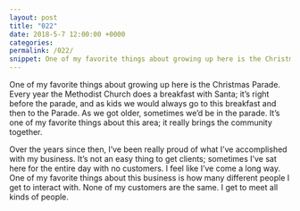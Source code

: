 ```yaml
---
layout: post
title: "022"
date: 2018-5-7 12:00:00 +0000
categories: 
permalink: /022/
snippet: One of my favorite things about growing up here is the Christmas Parade.
---
```


One of my favorite things about growing up here is the Christmas Parade. Every year the Methodist Church does a breakfast with Santa; it’s right before the parade, and as kids we would always go to this breakfast and then to the Parade. As we got older, sometimes we’d be in the parade. It’s one of my favorite things about this area; it really brings the community together.

Over the years since then, I’ve been really proud of what I’ve accomplished with my business. It’s not an easy thing to get clients; sometimes I’ve sat here for the entire day with no customers. I feel like I’ve come a long way. One of my favorite things about this business is how many different people I get to interact with. None of my customers are the same. I get to meet all kinds of people.  
